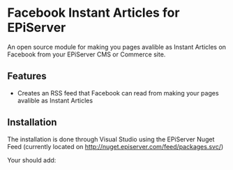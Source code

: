 # Facebook Instant Articles for EPiServer #
An open source module for making you pages avalible as Instant Articles on Facebook from your EPiServer CMS or Commerce site.

## Features ##
 * Creates an RSS feed that Facebook can read from making your pages avalible as Instant Articles 

## Installation ##
The installation is done through Visual Studio using the EPiServer Nuget Feed (currently located on http://nuget.episerver.com/feed/packages.svc/) 

Your should add:
